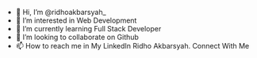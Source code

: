 - 👋 Hi, I’m @ridhoakbarsyah_
- 👀 I’m interested in Web Development
- 🌱 I’m currently learning Full Stack Developer
- 💞️ I’m looking to collaborate on Github
- 📫 How to reach me in My LinkedIn Ridho Akbarsyah. Connect With Me

<!---
ridhoakbarsyah/ridhoakbarsyah is a ✨ special ✨ repository because its `README.md` (this file) appears on your GitHub profile.
You can click the Preview link to take a look at your changes.
--->
